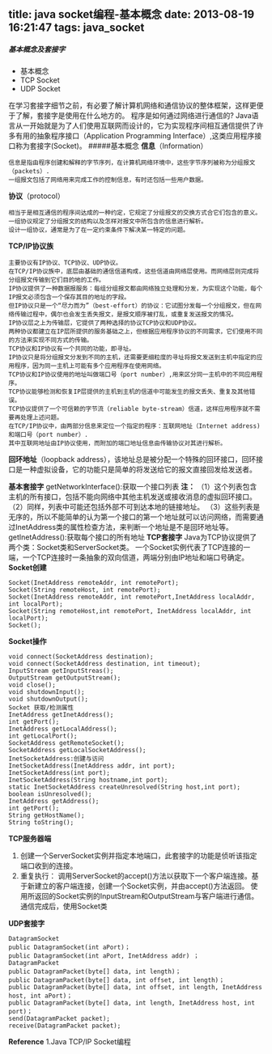 title: java socket编程-基本概念
date: 2013-08-19 16:21:47
tags: java_socket
---
##### 基本概念及套接字
- 基本概念
- TCP Socket
- UDP Socket 
<!--more--> 

在学习套接字细节之前，有必要了解计算机网络和通信协议的整体框架，这样更便于了解，套接字是使用在什么地方的。
程序是如何通过网络进行通信的? 
Java语言从一开始就是为了人们使用互联网而设计的，它为实现程序间相互通信提供了许多有用的抽象程序接口（Application Programming Interface）,这类应用程序接口称为套接字(Socket)。
#####基本概念 
<strong>信息</strong>（Information）
``` 
信息是指由程序创建和解释的字节序列，在计算机网络环境中，这些字节序列被称为分组报文（packets）.
一组报文包括了网络用来完成工作的控制信息，有时还包括一些用户数据。
```
<strong>协议</strong>（protocol） 
```
相当于是相互通信的程序间达成的一种约定，它规定了分组报文的交换方式合它们包含的意义。
一组协议规定了分组报文的结构以及怎样对报文中所包含的信息进行解析。
设计一组协议，通常是为了在一定约束条件下解决某一特定的问题。
```
<strong>TCP/IP协议族</strong> 
```
主要协议有IP协议、TCP协议、UDP协议。
在TCP/IP协议族中，底层由基础的通信信道构成，这些信道由网络层使用。而网络层则完成将分组报文传输到它们目的地的工作。
IP协议提供了一种数据报服务：每组分组报文都由网络独立处理和分发，为实现这个功能，每个IP报文必须包含一个保存其目的地址的字段。
但IP协议只是一个“尽力而为”（best-effort）的协议：它试图分发每一个分组报文，但在网络传输过程中，偶尔也会发生丢失报文，是报文顺序被打乱，或重复发送报文的情况。 
IP协议层之上为传输层，它提供了两种选择的协议TCP协议和UDP协议。
两种协议都建立在IP层所提供的服务基础之上，但根据应用程序协议的不同需求，它们使用不同的方法来实现不同方式的传输。
TCP协议和IP协议有一个共同的功能，即寻址。
IP协议只是将分组报文分发到不同的主机，还需要更细粒度的寻址将报文发送到主机中指定的应用程序，因为同一主机上可能有多个应用程序在使用网络。 
TCP协议和IP协议使用的地址叫做端口号（port number）,用来区分同一主机中的不同应用程序。
TCP协议能够检测和恢复IP层提供的主机到主机的信道中可能发生的报文丢失、重复及其他错误。
TCP协议提供了一个可信赖的字节流（reliable byte-stream）信道，这样应用程序就不需要再处理上述问题。
在TCP/IP协议中，由两部分信息来定位一个指定的程序：互联网地址（Internet address)和端口号（port number）.
其中互联网地址由IP协议使用，而附加的端口地址信息由传输协议对其进行解析。  
```
<strong>回环地址</strong>（loopback address），该地址总是被分配一个特殊的回环接口，回环接口是一种虚拟设备，它的功能只是简单的将发送给它的报文直接回发给发送者。  

<strong>基本套接字</strong> 
getNetworkInterface():获取一个接口列表
<strong>注：</strong> 
（1）这个列表包含主机的所有接口，包括不能向网络中其他主机发送或接收消息的虚拟回环接口。
（2）同样，列表中可能还包括外部不可到达本地的链接地址。
（3）这些列表是无序的，所以不能简单的认为第一个接口的第一个地址就可以访问网络，而需要通过InetAddress类的属性检查方法，来判断一个地址是不是回环地址等。
getInetAddress():获取每个接口的所有地址
<strong>TCP套接字</strong>
Java为TCP协议提供了两个类：Socket类和ServerSocket类。
一个Socket实例代表了TCP连接的一端，一个TCP连接时一条抽象的双向信道，两端分别由IP地址和端口号确定。
<strong>Socket创建</strong>
```
Socket(InetAddress remoteAddr, int remotePort);
Socket(String remoteHost, int remotePort);
Socket(InetAddress remoteAddr, int remotePort,InetAddress localAddr, int localPort);
Socket(String remoteHost,int remotePort, InetAddress localAddr, int localPort);
Socket();
```
<strong>Socket操作</strong>
```
void connect(SocketAddress destination);
void connect(SocketAddress destination, int timeout);
InputStream getInputStreas();
OutputStream getOutputStream();
void close();
void shutdownInput();
void shutdownOutput();
Socket 获取/检测属性
InetAddress getInetAddress();
int getPort();
InetAddress getLocalAddress();
int getLocalPort();
SocketAddress getRemoteSocket();
SocketAddress getLocalSocketAddress();
InetSocketAddress:创建与访问
InetSocketAddress(InetAddress addr, int port);
InetSocketAddress(int port);
InetSocketAddress(String hostname,int port);
static InetSocketAddress createUnresolved(String host,int port);
boolean isUnresolved();
InetAddress getAddress();
int getPort();
String getHostName();
String toString();
```

<strong>TCP服务器端</strong>
1. 创建一个ServerSocket实例并指定本地端口，此套接字的功能是侦听该指定端口收到的连接。
2. 重复执行：
调用ServerSocket的accept()方法以获取下一个客户端连接。基于新建立的客户端连接，创建一个Socket实例，并由accept()方法返回。
使用所返回的Socket实例的InputStream和OutputStream与客户端进行通信。
通信完成后，使用Socket类

<strong>UDP套接字</strong>
```
DatagramSocket 
public DatagramSocket(int aPort)；
public DatagramSocket(int aPort, InetAddress addr) ；
DatagramPacket
public DatagramPacket(byte[] data, int length)；
public DatagramPacket(byte[] data, int offset, int length)；
public DatagramPacket(byte[] data, int offset, int length, InetAddress host, int aPort)；
public DatagramPacket(byte[] data, int length, InetAddress host, int port)；
send(DatagramPacket packet);
receive(DatagramPacket packet);
```
<strong>Reference</strong>
1.Java TCP/IP Socket编程